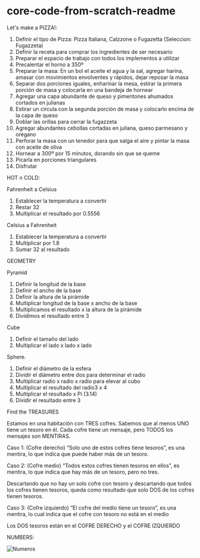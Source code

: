 # core-code-from-scratch-readme

Let's make a PIZZA!:

1.	Definir el tipo de Pizza: Pizza Italiana, Calzzone o Fugazetta (Seleccion: Fugazzeta)
2.	Definir la receta para comprar los ingredientes de ser necesario
3.	Preparar el espacio de trabajo con todos los implementos a utilizar
4.	Precalentar el horno a 350º
5.	Preparar la masa: En un bol el aceite el agua y la sal, agregar harina, amasar con movimientos envolventes y rápidos, dejar reposar la masa
6.	Separar dos porciones iguales, enharinar la mesa, estirar la primera porción de masa y colocarla en una bandeja de hornear
7.	Agregar una capa abundante de queso y pimentones ahumados cortados en julianas 
8.	Estirar un circula con la segunda porción de masa y colocarlo encima de la capa de queso
9.	Doblar las orillas para cerrar la fugazzeta
10.	Agregar abundantes cebollas cortadas en juliana, queso parmesano y orégano
11.	Perforar la masa con un tenedor para que salga el aire y pintar la masa con aceite de oliva
12.	Hornear a 300º por 15 minutos, dorando sin que se queme
13.	Picarla en porciones triangulares
14.	Disfrutar


HOT n COLD:

Fahrenheit a Celsius 
1.	Establecer la temperatura a convertir 
2.	Restar 32
3.	Multiplicar el resultado por 0.5556

Celsius a Fahrenheit
1.	Establecer la temperatura a convertir
2.	Multiplicar por 1.8
3.	Sumar 32 al resultado


GEOMETRY

Pyramid
1.	Definir la longitud de la base 
2.	Definir el ancho de la base
3.	Definir la altura de la pirámide
4.	Multiplicar longitud de la base x ancho de la base
5.	Multiplicamos el resultado x la altura de la pirámide
6.	Dividimos el resultado entre 3

Cube
1.	Definir el tamaño del lado
2.	Multiplicar el lado x lado x lado

Sphere.
1.	Definir el diámetro de la esfera
2.	Dividir el diámetro entre dos para determinar el radio
3.	Multiplicar radio x radio x radio para elevar al cubo
4.	Multiplicar el resultado del radio3 x 4
5.	Multiplicar el resultado x Pi (3.14)
6.	Dividir el resultado entre 3

Find the TREASURES

Estamos en una habitación con TRES cofres.
Sabemos que al menos UNO tiene un tesoro en él. 
Cada cofre tiene un mensaje, pero TODOS los mensajes son MENTIRAS. 

Caso 1: (Cofre derecho) “Solo uno de estos cofres tiene tesoros”, es una mentira, lo que indica que puede haber más de un tesoro.

Caso 2: (Cofre medio) “Todos estos cofres tienen tesoros en ellos”, es mentira, lo que indica que hay más de un tesoro, pero no tres. 

Descartando que no hay un solo cofre con tesoro y descartando que todos los cofres tienen tesoros, queda como resultado que solo DOS de los cofres tienen tesoros.

Caso 3: (Cofre izquierdo) “El cofre del medio tiene un tesoro”, es una mentira, lo cual indica que el cofre con tesoro no está en el medio

Los DOS tesoros están en el COFRE DERECHO y el COFRE IZQUIERDO


NUMBERS:

![Numeros](https://user-images.githubusercontent.com/118138583/229408388-f07a64cb-4066-4dc7-80ac-061a3a982582.png)

